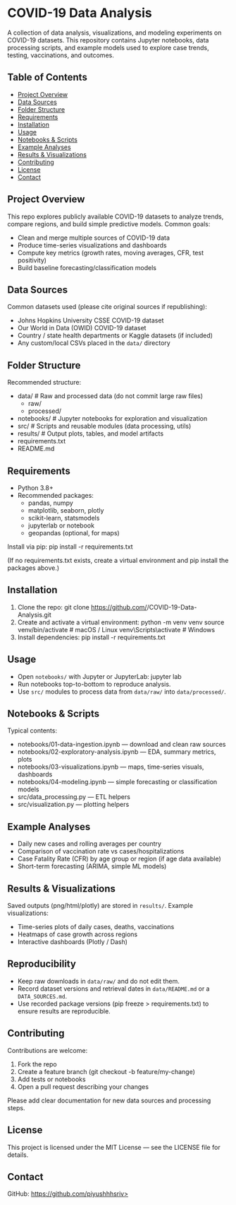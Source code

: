 # COVID-19 Data Analysis

A collection of data analysis, visualizations, and modeling experiments on COVID-19 datasets. This repository contains Jupyter notebooks, data processing scripts, and example models used to explore case trends, testing, vaccinations, and outcomes.

## Table of Contents
- [Project Overview](#project-overview)
- [Data Sources](#data-sources)
- [Folder Structure](#folder-structure)
- [Requirements](#requirements)
- [Installation](#installation)
- [Usage](#usage)
- [Notebooks & Scripts](#notebooks--scripts)
- [Example Analyses](#example-analyses)
- [Results & Visualizations](#results--visualizations)
- [Contributing](#contributing)
- [License](#license)
- [Contact](#contact)

## Project Overview
This repo explores publicly available COVID-19 datasets to analyze trends, compare regions, and build simple predictive models. Common goals:
- Clean and merge multiple sources of COVID-19 data
- Produce time-series visualizations and dashboards
- Compute key metrics (growth rates, moving averages, CFR, test positivity)
- Build baseline forecasting/classification models

## Data Sources
Common datasets used (please cite original sources if republishing):
- Johns Hopkins University CSSE COVID-19 dataset
- Our World in Data (OWID) COVID-19 dataset
- Country / state health departments or Kaggle datasets (if included)
- Any custom/local CSVs placed in the `data/` directory

## Folder Structure
Recommended structure:
- data/                  # Raw and processed data (do not commit large raw files)
  - raw/
  - processed/
- notebooks/             # Jupyter notebooks for exploration and visualization
- src/                   # Scripts and reusable modules (data processing, utils)
- results/               # Output plots, tables, and model artifacts
- requirements.txt
- README.md

## Requirements
- Python 3.8+
- Recommended packages:
  - pandas, numpy
  - matplotlib, seaborn, plotly
  - scikit-learn, statsmodels
  - jupyterlab or notebook
  - geopandas (optional, for maps)

Install via pip:
pip install -r requirements.txt

(If no requirements.txt exists, create a virtual environment and pip install the packages above.)

## Installation
1. Clone the repo:
   git clone https://github.com/<piyushhhsriv>/COVID-19-Data-Analysis.git
2. Create and activate a virtual environment:
   python -m venv venv
   source venv/bin/activate  # macOS / Linux
   venv\Scripts\activate     # Windows
3. Install dependencies:
   pip install -r requirements.txt

## Usage
- Open `notebooks/` with Jupyter or JupyterLab:
  jupyter lab
- Run notebooks top-to-bottom to reproduce analysis.
- Use `src/` modules to process data from `data/raw/` into `data/processed/`.

## Notebooks & Scripts
Typical contents:
- notebooks/01-data-ingestion.ipynb — download and clean raw sources
- notebooks/02-exploratory-analysis.ipynb — EDA, summary metrics, plots
- notebooks/03-visualizations.ipynb — maps, time-series visuals, dashboards
- notebooks/04-modeling.ipynb — simple forecasting or classification models
- src/data_processing.py — ETL helpers
- src/visualization.py — plotting helpers

## Example Analyses
- Daily new cases and rolling averages per country
- Comparison of vaccination rate vs cases/hospitalizations
- Case Fatality Rate (CFR) by age group or region (if age data available)
- Short-term forecasting (ARIMA, simple ML models)

## Results & Visualizations
Saved outputs (png/html/plotly) are stored in `results/`. Example visualizations:
- Time-series plots of daily cases, deaths, vaccinations
- Heatmaps of case growth across regions
- Interactive dashboards (Plotly / Dash)

## Reproducibility
- Keep raw downloads in `data/raw/` and do not edit them.
- Record dataset versions and retrieval dates in `data/README.md` or a `DATA_SOURCES.md`.
- Use recorded package versions (pip freeze > requirements.txt) to ensure results are reproducible.

## Contributing
Contributions are welcome:
1. Fork the repo
2. Create a feature branch (git checkout -b feature/my-change)
3. Add tests or notebooks
4. Open a pull request describing your changes

Please add clear documentation for new data sources and processing steps.

## License
This project is licensed under the MIT License — see the LICENSE file for details.

## Contact
GitHub: https://github.com/piyushhhsriv>
